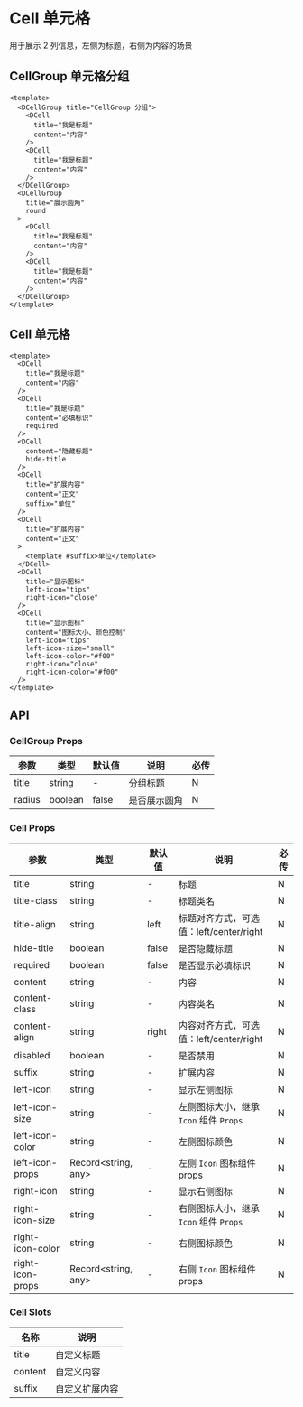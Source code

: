 # Cell 单元格

用于展示 2 列信息，左侧为标题，右侧为内容的场景

## CellGroup 单元格分组

```vue preview type=h5
<template>
  <DCellGroup title="CellGroup 分组">
    <DCell
      title="我是标题"
      content="内容"
    />
    <DCell
      title="我是标题"
      content="内容"
    />
  </DCellGroup>
  <DCellGroup
    title="展示圆角"
    round
  >
    <DCell
      title="我是标题"
      content="内容"
    />
    <DCell
      title="我是标题"
      content="内容"
    />
  </DCellGroup>
</template>
```

## Cell 单元格

```vue preview type=H5
<template>
  <DCell
    title="我是标题"
    content="内容"
  />
  <DCell
    title="我是标题"
    content="必填标识"
    required
  />
  <DCell
    content="隐藏标题"
    hide-title
  />
  <DCell
    title="扩展内容"
    content="正文"
    suffix="单位"
  />
  <DCell
    title="扩展内容"
    content="正文"
  >
    <template #suffix>单位</template>
  </DCell>
  <DCell
    title="显示图标"
    left-icon="tips"
    right-icon="close"
  />
  <DCell
    title="显示图标"
    content="图标大小、颜色控制"
    left-icon="tips"
    left-icon-size="small"
    left-icon-color="#f00"
    right-icon="close"
    right-icon-color="#f00"
  />
</template>
```

## API

### CellGroup Props

| 参数   | 类型    | 默认值 | 说明         | 必传 |
| ------ | ------- | ------ | ------------ | ---- |
| title  | string  | -      | 分组标题     | N    |
| radius | boolean | false  | 是否展示圆角 | N    |

### Cell Props

| 参数             | 类型                | 默认值 | 说明                                    | 必传 |
| ---------------- | ------------------- | ------ | --------------------------------------- | ---- |
| title            | string              | -      | 标题                                    | N    |
| title-class      | string              | -      | 标题类名                                | N    |
| title-align      | string              | left   | 标题对齐方式，可选值：left/center/right | N    |
| hide-title       | boolean             | false  | 是否隐藏标题                            | N    |
| required         | boolean             | false  | 是否显示必填标识                        | N    |
| content          | string              | -      | 内容                                    | N    |
| content-class    | string              | -      | 内容类名                                | N    |
| content-align    | string              | right  | 内容对齐方式，可选值：left/center/right | N    |
| disabled         | boolean             | -      | 是否禁用                                | N    |
| suffix           | string              | -      | 扩展内容                                | N    |
| left-icon        | string              | -      | 显示左侧图标                            | N    |
| left-icon-size   | string              | -      | 左侧图标大小，继承 `Icon` 组件 `Props`  | N    |
| left-icon-color  | string              | -      | 左侧图标颜色                            | N    |
| left-icon-props  | Record<string, any> | -      | 左侧 `Icon` 图标组件 props              | N    |
| right-icon       | string              | -      | 显示右侧图标                            | N    |
| right-icon-size  | string              | -      | 右侧图标大小，继承 `Icon` 组件 `Props`  | N    |
| right-icon-color | string              | -      | 右侧图标颜色                            | N    |
| right-icon-props | Record<string, any> | -      | 右侧 `Icon` 图标组件 props              | N    |

### Cell Slots

| 名称    | 说明           |
| ------- | -------------- |
| title   | 自定义标题     |
| content | 自定义内容     |
| suffix  | 自定义扩展内容 |
